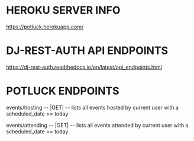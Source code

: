 # HEROKU SERVER INFO
https://potluck.herokuapp.com/

# DJ-REST-AUTH API ENDPOINTS
https://dj-rest-auth.readthedocs.io/en/latest/api_endpoints.html


# POTLUCK ENDPOINTS

events/hosting -- |GET|
-- lists all events hosted by current user with a scheduled_date >= today

events/attending -- |GET|
-- lists all events attended by current user with a scheduled_date >= today
